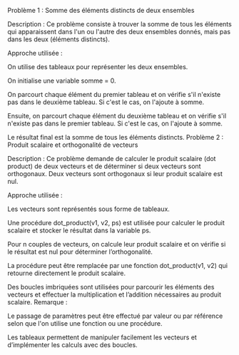 Problème 1 : Somme des éléments distincts de deux ensembles

Description :
Ce problème consiste à trouver la somme de tous les éléments qui apparaissent dans l'un ou l'autre des deux ensembles donnés, mais pas dans les deux (éléments distincts).

Approche utilisée :

On utilise des tableaux pour représenter les deux ensembles.

On initialise une variable somme = 0.

On parcourt chaque élément du premier tableau et on vérifie s'il n'existe pas dans le deuxième tableau. Si c'est le cas, on l'ajoute à somme.

Ensuite, on parcourt chaque élément du deuxième tableau et on vérifie s'il n'existe pas dans le premier tableau. Si c'est le cas, on l'ajoute à somme.

Le résultat final est la somme de tous les éléments distincts.
Problème 2 : Produit scalaire et orthogonalité de vecteurs

Description :
Ce problème demande de calculer le produit scalaire (dot product) de deux vecteurs et de déterminer si deux vecteurs sont orthogonaux. Deux vecteurs sont orthogonaux si leur produit scalaire est nul.

Approche utilisée :

Les vecteurs sont représentés sous forme de tableaux.

Une procédure dot_product(v1, v2, ps) est utilisée pour calculer le produit scalaire et stocker le résultat dans la variable ps.

Pour n couples de vecteurs, on calcule leur produit scalaire et on vérifie si le résultat est nul pour déterminer l’orthogonalité.

La procédure peut être remplacée par une fonction dot_product(v1, v2) qui retourne directement le produit scalaire.

Des boucles imbriquées sont utilisées pour parcourir les éléments des vecteurs et effectuer la multiplication et l’addition nécessaires au produit scalaire.
Remarque :

Le passage de paramètres peut être effectué par valeur ou par référence selon que l'on utilise une fonction ou une procédure.

Les tableaux permettent de manipuler facilement les vecteurs et d’implémenter les calculs avec des boucles.
